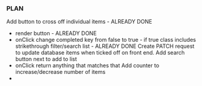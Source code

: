 ### PLAN

Add button to cross off individual items - ALREADY DONE
* render button - ALREADY DONE 
* onClick change completed key from false to true - if true class includes strikethrough filter/search list - ALREADY DONE
Create PATCH request to update database items when ticked off on front end.
Add search button next to add to list
* onClick return anything that matches that
Add counter to increase/decrease number of items
* 